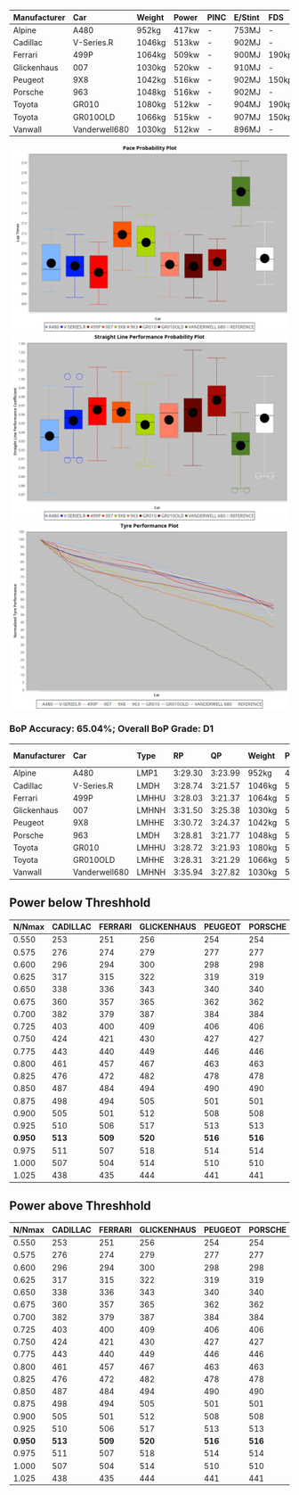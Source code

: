 |Manufacturer|Car|Weight|Power|PINC|E/Stint|FDS|
|:-|:-|:-|:-|:-|:-|:-|
|Alpine|A480|952kg|417kw|-|753MJ|-|
|Cadillac|V-Series.R|1046kg|513kw|-|902MJ|-|
|Ferrari|499P|1064kg|509kw|-|900MJ|190kph|
|Glickenhaus|007|1030kg|520kw|-|910MJ|-|
|Peugeot|9X8|1042kg|516kw|-|902MJ|150kph|
|Porsche|963|1048kg|516kw|-|902MJ|-|
|Toyota|GR010|1080kg|512kw|-|904MJ|190kph|
|Toyota|GR010OLD|1066kg|515kw|-|907MJ|150kph|
|Vanwall|Vanderwell680|1030kg|512kw|-|896MJ|-|

![PACECHART](./IMG/OFFICIAL.png)
![STRAIGHTLINEPERFORMANCECHART](./IMG/OFFICIAL_sp.png)
![TYREPERFORMANCECHART](./IMG/OFFICIAL_tw.png)

### BoP Accuracy: 65.04%; Overall BoP Grade: D1
|Manufacturer|Car|Type|RP|QP|Weight|Power¹|Threshhold|PINC|Power²|E/Stint|AVG Vmax|FDS|RDLC|L/Stint|BOP-Grade|ModelAccuracy|ModelPoints|Match%|
|:-|:-|:-|:-|:-|:-|:-|:-|:-|:-|:-|:-|:-|:-|:-|:-|:-|:-|:-|
|Alpine|A480|LMP1|3:29.30|3:23.99|952kg|417kw|0.0kph|-|417kw|753MJ|324.94kph|-|0.97|11|~A1|59.62%|840|100.00%|
|Cadillac|V-Series.R|LMDH|3:28.74|3:21.57|1046kg|513kw|0.0kph|-|513kw|902MJ|330.69kph|-|1.01|12|-C1|88.58%|2033|75.96%|
|Ferrari|499P|LMHHU|3:28.03|3:21.37|1064kg|509kw|0.0kph|-|509kw|900MJ|332.30kph|190kph|1.03|12|-E1|84.67%|2303|59.84%|
|Glickenhaus|007|LMHNH|3:31.50|3:25.38|1030kg|520kw|0.0kph|-|520kw|910MJ|334.16kph|-|0.96|12|+C2|96.64%|1639|72.36%|
|Peugeot|9X8|LMHHE|3:30.72|3:24.37|1042kg|516kw|0.0kph|-|516kw|902MJ|329.95kph|150kph|1.02|12|+B1|87.16%|2572|89.88%|
|Porsche|963|LMDH|3:28.81|3:21.77|1048kg|516kw|0.0kph|-|516kw|902MJ|331.53kph|-|1.01|12|-C1|93.05%|5740|75.71%|
|Toyota|GR010|LMHHU|3:28.72|3:21.93|1080kg|512kw|0.0kph|-|512kw|904MJ|331.40kph|190kph|1.01|12|-C2|90.17%|3255|74.77%|
|Toyota|GR010OLD|LMHHE|3:28.31|3:21.29|1066kg|515kw|0.0kph|-|515kw|907MJ|334.57kph|150kph|1.02|12|-D1|85.24%|1322|66.86%|
|Vanwall|Vanderwell680|LMHNH|3:35.94|3:27.82|1030kg|512kw|0.0kph|-|512kw|896MJ|326.04kph|-|1.01|12|+Ω2|91.33%|611|-30.00%|

## Power below Threshhold
|N/Nmax|CADILLAC|FERRARI|GLICKENHAUS|PEUGEOT|PORSCHE|TOYOTA|TOYOTA|VANWALL|​|RPM|A480|
|:-|:-|:-|:-|:-|:-|:-|:-|:-|:-|:-|:-|
|0.550|253|251|256|254|254|252|254|252|​|--|-|
|0.575|276|274|279|277|277|275|277|275|​|--|-|
|0.600|296|294|300|298|298|296|297|296|​|--|-|
|0.625|317|315|322|319|319|317|319|317|​|--|-|
|0.650|338|336|343|340|340|338|340|338|​|--|-|
|0.675|360|357|365|362|362|359|362|359|​|--|-|
|0.700|382|379|387|384|384|381|383|381|​|--|-|
|0.725|403|400|409|406|406|403|405|403|​|--|-|
|0.750|424|421|430|427|427|423|426|423|​|--|-|
|0.775|443|440|449|446|446|442|445|442|​|5000|245|
|0.800|461|457|467|463|463|460|463|460|​|5500|289|
|0.825|476|472|482|478|478|475|478|475|​|6000|323|
|0.850|487|484|494|490|490|486|489|486|​|6500|365|
|0.875|498|494|505|501|501|497|500|497|​|7000|408|
|0.900|505|501|512|508|508|504|507|504|​|7500|418|
|0.925|510|506|517|513|513|509|512|509|​|8000|414|
|**0.950**|**513**|**509**|**520**|**516**|**516**|**512**|**515**|**512**|**​**|**8500**|**417**|
|0.975|511|507|518|514|514|510|513|510|​|9000|209|
|1.000|507|504|514|510|510|506|509|506|​|--|-|
|1.025|438|435|444|441|441|437|440|437|​|--|-|

## Power above Threshhold
|N/Nmax|CADILLAC|FERRARI|GLICKENHAUS|PEUGEOT|PORSCHE|TOYOTA|TOYOTA|VANWALL|​|RPM|A480|
|:-|:-|:-|:-|:-|:-|:-|:-|:-|:-|:-|:-|
|0.550|253|251|256|254|254|252|254|252|​|--|-|
|0.575|276|274|279|277|277|275|277|275|​|--|-|
|0.600|296|294|300|298|298|296|297|296|​|--|-|
|0.625|317|315|322|319|319|317|319|317|​|--|-|
|0.650|338|336|343|340|340|338|340|338|​|--|-|
|0.675|360|357|365|362|362|359|362|359|​|--|-|
|0.700|382|379|387|384|384|381|383|381|​|--|-|
|0.725|403|400|409|406|406|403|405|403|​|--|-|
|0.750|424|421|430|427|427|423|426|423|​|--|-|
|0.775|443|440|449|446|446|442|445|442|​|5000|245|
|0.800|461|457|467|463|463|460|463|460|​|5500|289|
|0.825|476|472|482|478|478|475|478|475|​|6000|323|
|0.850|487|484|494|490|490|486|489|486|​|6500|365|
|0.875|498|494|505|501|501|497|500|497|​|7000|408|
|0.900|505|501|512|508|508|504|507|504|​|7500|418|
|0.925|510|506|517|513|513|509|512|509|​|8000|414|
|**0.950**|**513**|**509**|**520**|**516**|**516**|**512**|**515**|**512**|**​**|**8500**|**417**|
|0.975|511|507|518|514|514|510|513|510|​|9000|209|
|1.000|507|504|514|510|510|506|509|506|​|--|-|
|1.025|438|435|444|441|441|437|440|437|​|--|-|
